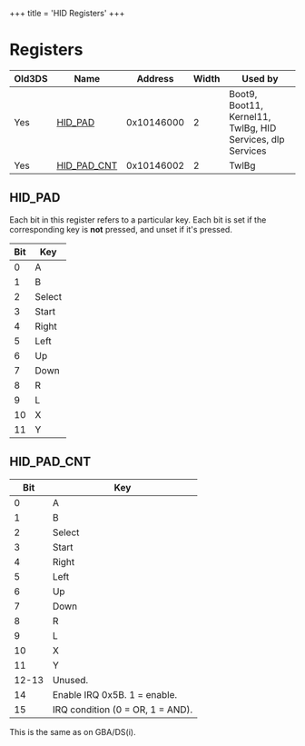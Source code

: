 +++
title = 'HID Registers'
+++

# Registers

| Old3DS | Name                                   | Address    | Width | Used by                                                    |
|--------|----------------------------------------|------------|-------|------------------------------------------------------------|
| Yes    | [HID_PAD](#HID_PAD "wikilink")         | 0x10146000 | 2     | Boot9, Boot11, Kernel11, TwlBg, HID Services, dlp Services |
| Yes    | [HID_PAD_CNT](#HID_PAD_CNT "wikilink") | 0x10146002 | 2     | TwlBg                                                      |

## HID_PAD

Each bit in this register refers to a particular key. Each bit is set if
the corresponding key is **not** pressed, and unset if it's pressed.

| Bit | Key    |
|-----|--------|
| 0   | A      |
| 1   | B      |
| 2   | Select |
| 3   | Start  |
| 4   | Right  |
| 5   | Left   |
| 6   | Up     |
| 7   | Down   |
| 8   | R      |
| 9   | L      |
| 10  | X      |
| 11  | Y      |

## HID_PAD_CNT

| Bit   | Key                              |
|-------|----------------------------------|
| 0     | A                                |
| 1     | B                                |
| 2     | Select                           |
| 3     | Start                            |
| 4     | Right                            |
| 5     | Left                             |
| 6     | Up                               |
| 7     | Down                             |
| 8     | R                                |
| 9     | L                                |
| 10    | X                                |
| 11    | Y                                |
| 12-13 | Unused.                          |
| 14    | Enable IRQ 0x5B. 1 = enable.     |
| 15    | IRQ condition (0 = OR, 1 = AND). |

This is the same as on GBA/DS(i).